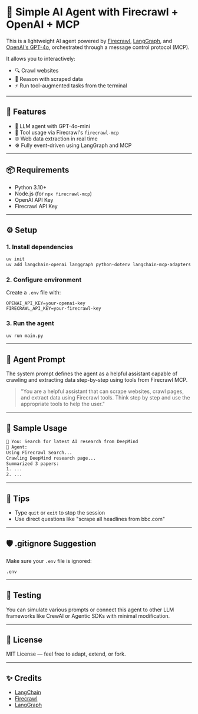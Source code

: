 # 🔎 Simple AI Agent with Firecrawl + OpenAI + MCP

This is a lightweight AI agent powered by [Firecrawl](https://firecrawl.dev), [LangGraph](https://github.com/langchain-ai/langgraph), and [OpenAI's GPT-4o](https://platform.openai.com/), orchestrated through a message control protocol (MCP).

It allows you to interactively:
- 🔍 Crawl websites
- 🧠 Reason with scraped data
- ⚡️ Run tool-augmented tasks from the terminal

---

## 🚀 Features

- 🧠 LLM agent with GPT-4o-mini
- 🔧 Tool usage via Firecrawl's `firecrawl-mcp`
- 🌐 Web data extraction in real time
- ⚙️ Fully event-driven using LangGraph and MCP

---

## 📦 Requirements

- Python 3.10+
- Node.js (for `npx firecrawl-mcp`)
- OpenAI API Key
- Firecrawl API Key

---

## ⚙️ Setup

### 1. Install dependencies

```bash
uv init
uv add langchain-openai langgraph python-dotenv langchain-mcp-adapters
```

### 2. Configure environment

Create a `.env` file with:

```env
OPENAI_API_KEY=your-openai-key
FIRECRAWL_API_KEY=your-firecrawl-key
```

### 3. Run the agent

```bash
uv run main.py
```

---

## 🧠 Agent Prompt

The system prompt defines the agent as a helpful assistant capable of crawling and extracting data step-by-step using tools from Firecrawl MCP.

> "You are a helpful assistant that can scrape websites, crawl pages, and extract data using Firecrawl tools. Think step by step and use the appropriate tools to help the user."

---

## 💬 Sample Usage

```bash
🧑 You: Search for latest AI research from DeepMind
🤖 Agent:
Using Firecrawl Search...
Crawling DeepMind research page...
Summarized 3 papers:
1. ...
2. ...
```

---

## 🧼 Tips

- Type `quit` or `exit` to stop the session
- Use direct questions like "scrape all headlines from bbc.com"

---

## 🛡️ .gitignore Suggestion

Make sure your `.env` file is ignored:

```
.env
```

---

## 🧪 Testing

You can simulate various prompts or connect this agent to other LLM frameworks like CrewAI or Agentic SDKs with minimal modification.

---

## 📝 License

MIT License — feel free to adapt, extend, or fork.

---

## ✨ Credits

- [LangChain](https://www.langchain.com/)
- [Firecrawl](https://firecrawl.dev)
- [LangGraph](https://github.com/langchain-ai/langgraph)